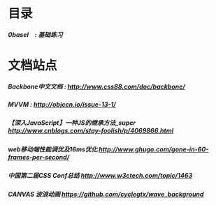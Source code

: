 # 目录
##### 0basel　: 基础练习

# 文档站点
##### Backbone中文文档 : http://www.css88.com/doc/backbone/
##### MVVM : http://objccn.io/issue-13-1/
##### 【深入JavaScript】一种JS的继承方法_super http://www.cnblogs.com/stay-foolish/p/4069866.html
##### web移动端性能调优及16ms优化 http://www.ghugo.com/gone-in-60-frames-per-second/
##### 中国第二届CSS Conf总结  http://www.w3ctech.com/topic/1463
##### CANVAS 波浪动画 https://github.com/cyclegtx/wave_background
